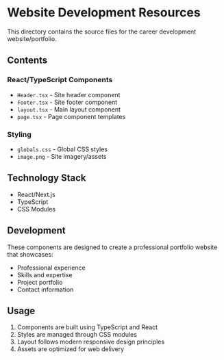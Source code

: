 # Website Development Resources

This directory contains the source files for the career development website/portfolio.

## Contents

### React/TypeScript Components
- `Header.tsx` - Site header component
- `Footer.tsx` - Site footer component
- `layout.tsx` - Main layout component
- `page.tsx` - Page component templates

### Styling
- `globals.css` - Global CSS styles
- `image.png` - Site imagery/assets

## Technology Stack
- React/Next.js
- TypeScript
- CSS Modules

## Development

These components are designed to create a professional portfolio website that showcases:
- Professional experience
- Skills and expertise
- Project portfolio
- Contact information

## Usage

1. Components are built using TypeScript and React
2. Styles are managed through CSS modules
3. Layout follows modern responsive design principles
4. Assets are optimized for web delivery 